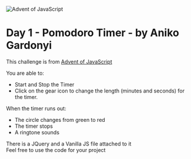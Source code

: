![Advent of JavaScript](https://adventofjavascript.s3.us-east-1.amazonaws.com/2021/advent-of-js-gumroad-cover.png)

# Day 1 - Pomodoro Timer - by Aniko Gardonyi

This challenge is from [Advent of JavaScript](https://www.adventofjs.com/)

You are able to:
- Start and Stop the Timer
- Click on the gear icon to change the length (minutes and seconds) for the timer.

When the timer runs out:
- The circle changes from green to red 
- The timer stops
- A ringtone sounds

There is a JQuery and a Vanilla JS file attached to it<br>
Feel free to use the code for your project

